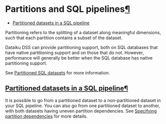 Partitions and SQL pipelines[¶](#partitions-and-sql-pipelines "Permalink to this heading")
==========================================================================================



* [Partitioned datasets in a SQL pipeline](#partitioned-datasets-in-a-sql-pipeline)



Partitioning refers to the splitting of a dataset along meaningful dimensions, such that each partition contains a subset of the dataset.


Dataiku DSS can provide partitioning support, both on SQL databases that have native partitioning support and on those that do not. However, performance will generally be better when the SQL database has native partitioning support.


See [Partitioned SQL datasets](../../partitions/sql_datasets.html) for more information.



[Partitioned datasets in a SQL pipeline](#id1)[¶](#partitioned-datasets-in-a-sql-pipeline "Permalink to this heading")
----------------------------------------------------------------------------------------------------------------------


It is possible to go from a partitioned dataset to a non\-partitioned dataset in your SQL pipeline. You can also go from one partitioned dataset to another, with both datasets having uneven partition dependencies. See [Specifying partition dependencies](../../partitions/dependencies.html) for more details.